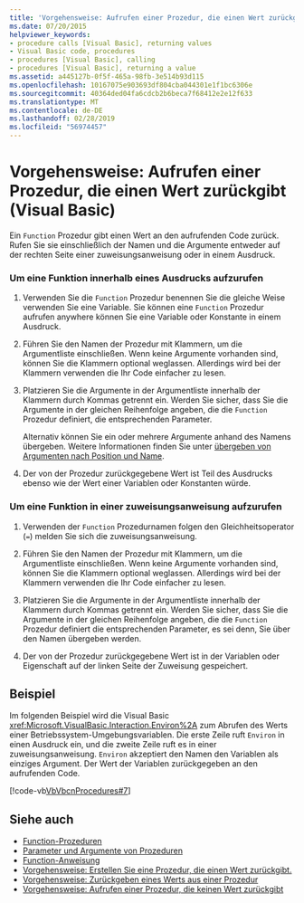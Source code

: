 ```yaml
---
title: 'Vorgehensweise: Aufrufen einer Prozedur, die einen Wert zurückgibt (Visual Basic)'
ms.date: 07/20/2015
helpviewer_keywords:
- procedure calls [Visual Basic], returning values
- Visual Basic code, procedures
- procedures [Visual Basic], calling
- procedures [Visual Basic], returning a value
ms.assetid: a445127b-0f5f-465a-98fb-3e514b93d115
ms.openlocfilehash: 10167075e903693df804cba044301e1f1bc6306e
ms.sourcegitcommit: 40364ded04fa6cdcb2b6beca7f68412e2e12f633
ms.translationtype: MT
ms.contentlocale: de-DE
ms.lasthandoff: 02/28/2019
ms.locfileid: "56974457"
---
```

# <a name="how-to-call-a-procedure-that-returns-a-value-visual-basic"></a>Vorgehensweise: Aufrufen einer Prozedur, die einen Wert zurückgibt (Visual Basic)
Ein `Function` Prozedur gibt einen Wert an den aufrufenden Code zurück. Rufen Sie sie einschließlich der Namen und die Argumente entweder auf der rechten Seite einer zuweisungsanweisung oder in einem Ausdruck.  
  
### <a name="to-call-a-function-procedure-within-an-expression"></a>Um eine Funktion innerhalb eines Ausdrucks aufzurufen  
  
1.  Verwenden Sie die `Function` Prozedur benennen Sie die gleiche Weise verwenden Sie eine Variable. Sie können eine `Function` Prozedur aufrufen anywhere können Sie eine Variable oder Konstante in einem Ausdruck.  
  
2.  Führen Sie den Namen der Prozedur mit Klammern, um die Argumentliste einschließen. Wenn keine Argumente vorhanden sind, können Sie die Klammern optional weglassen. Allerdings wird bei der Klammern verwenden die Ihr Code einfacher zu lesen.  
  
3.  Platzieren Sie die Argumente in der Argumentliste innerhalb der Klammern durch Kommas getrennt ein. Werden Sie sicher, dass Sie die Argumente in der gleichen Reihenfolge angeben, die die `Function` Prozedur definiert, die entsprechenden Parameter.  
  
     Alternativ können Sie ein oder mehrere Argumente anhand des Namens übergeben. Weitere Informationen finden Sie unter [übergeben von Argumenten nach Position und Name](./passing-arguments-by-position-and-by-name.md).  
  
4.  Der von der Prozedur zurückgegebene Wert ist Teil des Ausdrucks ebenso wie der Wert einer Variablen oder Konstanten würde.  
  
### <a name="to-call-a-function-procedure-in-an-assignment-statement"></a>Um eine Funktion in einer zuweisungsanweisung aufzurufen  
  
1.  Verwenden der `Function` Prozedurnamen folgen den Gleichheitsoperator (`=`) melden Sie sich die zuweisungsanweisung.  
  
2.  Führen Sie den Namen der Prozedur mit Klammern, um die Argumentliste einschließen. Wenn keine Argumente vorhanden sind, können Sie die Klammern optional weglassen. Allerdings wird bei der Klammern verwenden die Ihr Code einfacher zu lesen.  
  
3.  Platzieren Sie die Argumente in der Argumentliste innerhalb der Klammern durch Kommas getrennt ein. Werden Sie sicher, dass Sie die Argumente in der gleichen Reihenfolge angeben, die die `Function` Prozedur definiert die entsprechenden Parameter, es sei denn, Sie über den Namen übergeben werden.  
  
4.  Der von der Prozedur zurückgegebene Wert ist in der Variablen oder Eigenschaft auf der linken Seite der Zuweisung gespeichert.  
  
## <a name="example"></a>Beispiel  
 Im folgenden Beispiel wird die Visual Basic <xref:Microsoft.VisualBasic.Interaction.Environ%2A> zum Abrufen des Werts einer Betriebssystem-Umgebungsvariablen. Die erste Zeile ruft `Environ` in einen Ausdruck ein, und die zweite Zeile ruft es in einer zuweisungsanweisung. `Environ` akzeptiert den Namen den Variablen als einziges Argument. Der Wert der Variablen zurückgegeben an den aufrufenden Code.  
  
 [!code-vb[VbVbcnProcedures#7](~/samples/snippets/visualbasic/VS_Snippets_VBCSharp/VbVbcnProcedures/VB/Class1.vb#7)]  
  
## <a name="see-also"></a>Siehe auch
- [Function-Prozeduren](./function-procedures.md)
- [Parameter und Argumente von Prozeduren](./procedure-parameters-and-arguments.md)
- [Function-Anweisung](../../../../visual-basic/language-reference/statements/function-statement.md)
- [Vorgehensweise: Erstellen Sie eine Prozedur, die einen Wert zurückgibt.](./how-to-create-a-procedure-that-returns-a-value.md)
- [Vorgehensweise: Zurückgeben eines Werts aus einer Prozedur](./how-to-return-a-value-from-a-procedure.md)
- [Vorgehensweise: Aufrufen einer Prozedur, die keinen Wert zurückgibt](./how-to-call-a-procedure-that-does-not-return-a-value.md)
